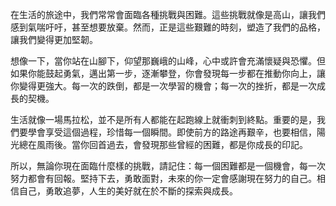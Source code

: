 在生活的旅途中，我們常常會面臨各種挑戰與困難。這些挑戰就像是高山，讓我們感到氣喘吁吁，甚至想要放棄。然而，正是這些艱難的時刻，塑造了我們的品格，讓我們變得更加堅韌。

想像一下，當你站在山腳下，仰望那巍峨的山峰，心中或許會充滿懷疑與恐懼。但如果你能鼓起勇氣，邁出第一步，逐漸攀登，你會發現每一步都在推動你向上，讓你變得更強大。每一次的跌倒，都是一次學習的機會；每一次的挫折，都是一次成長的契機。

生活就像一場馬拉松，並不是所有人都能在起跑線上就衝刺到終點。重要的是，我們要學會享受這個過程，珍惜每一個瞬間。即使前方的路途再艱辛，也要相信，陽光總在風雨後。當你回首過去，會發現那些曾經的困難，都是你成長的印記。

所以，無論你現在面臨什麼樣的挑戰，請記住：每一個困難都是一個機會，每一次努力都會有回報。堅持下去，勇敢面對，未來的你一定會感謝現在努力的自己。相信自己，勇敢追夢，人生的美好就在於不斷的探索與成長。
